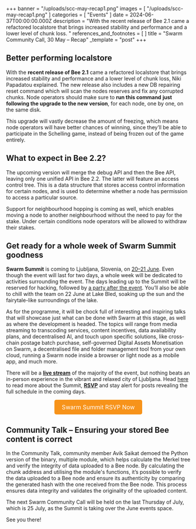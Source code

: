 +++
banner = "/uploads/scc-may-recap1.png"
images = [ "/uploads/scc-may-recap1.png" ]
categories = [ "Events" ]
date = 2024-06-37T00:00:00.000Z
description = "With the recent release of Bee 2.1 came a refactored localstore that brings increased stability and performance and a lower level of chunk loss. "
references_and_footnotes = [ ]
title = "Swarm Community Call, 30 May – Recap"
_template = "post"
+++


## Better performing localstore

With the **recent release of Bee 2.1** came a refactored localstore that brings increased stability and performance and a lower level of chunk loss, Niki Papadatou explained. The new release also includes a new DB repairing reset command which will scan the nodes reserves and fix any corrupted chunks. Node operators should make sure to **run this command** **just following the upgrade to the new version**, for each node, one by one, on the same disk. 

This upgrade will vastly decrease the amount of freezing, which means node operators will have better chances of winning, since they’ll be able to participate in the Schelling game, instead of being frozen out of the game entirely.  


## What to expect in Bee 2.2?

The upcoming version will merge the debug API and then the Bee API, leaving only one unified API in Bee 2.2. The latter will feature an access control tree. This is a data structure that stores access control information for certain nodes, and is used to determine whether a node has permission to access a particular source.

Support for neighbourhood hopping is coming as well, which enables moving a node to another neighbourhood without the need to pay for the stake. Under certain conditions node operators will be allowed to withdraw their stakes. 


## Get ready for a whole week of Swarm Summit goodness

**Swarm Summit** is coming to Ljubljana, Slovenia, on [20–21 June](https://blog.ethswarm.org/foundation/2024/swarm-summit-2024-upload-the-future/). Even though the event will last for two days, a whole week will be dedicated to activities surrounding the event. The days leading up to the Summit will be reserved for hacking, followed by [a party after the event](https://www.kinosiska.si/en/dogodek/modeselektor/). You’ll also be able to chill with the team on 22 June at Lake Bled, soaking up the sun and the fairytale-like surroundings of the lake. 

As for the programme, it will be chock full of interesting and inspiring talks that will showcase just what can be done with Swarm at this stage, as well as where the development is headed. The topics will range from media streaming to transcoding services, content incentives, data availability plans, and decentralised AI, and touch upon specific solutions, like cross-chain postage batch purchase, self-governed Digital Assets Monetisation on Swarm, a decentralised file and folder management tool from your own cloud, running a Swarm node inside a browser or light node as a mobile app, and much more. 

There will be a **[live stream](https://streameth.org/swarm)** of the majority of the event, but nothing beats an in-person experience in the vibrant and relaxed city of Ljubljana. Head [here](https://blog.ethswarm.org/foundation/2024/swarm-summit-2024-upload-the-future/) to read more about the Summit, **[RSVP](https://www.meetup.com/ethereum-swarm/events/301034793/)** and stay alert for posts revealing the full schedule in the coming days.  

<div style="text-align: center;">
    <a href="https://www.meetup.com/ethereum-swarm/events/301034793/" style="display: inline-block; padding: 10px 20px; font-size: 16px; color: white; background-color: #F7931A; text-align: center; text-decoration: none; border-radius: 5px;">Swarm Summit RSVP Now</a>
</div>


## Community Talk –  Ensuring your stored Bee content is correct

In the Community Talk, community member Avik Saikat demoed the Python version of the binary, multiple module, which helps calculate the Merkel tree and verify the integrity of data uploaded to a Bee node. By calculating the chunk address and utilising the module's functions, it’s possible to verify the data uploaded to a Bee node and ensure its authenticity by comparing the generated hash with the one received from the Bee node. This process ensures data integrity and validates the originality of the uploaded content. 

The next Swarm Community Call will be held on the last Thursday of July, which is 25 July, as the Summit is taking over the June events space. 

See you there!